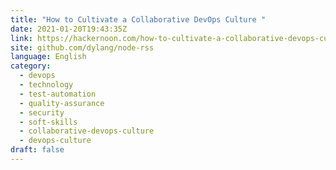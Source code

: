 ```yaml
---
title: "How to Cultivate a Collaborative DevOps Culture "
date: 2021-01-20T19:43:35Z
link: https://hackernoon.com/how-to-cultivate-a-collaborative-devops-culture-ds1x334q?source=rss&utm_medium=RSS&utm_source=news.12bit.vn
site: github.com/dylang/node-rss
language: English
category:
  - devops
  - technology
  - test-automation
  - quality-assurance
  - security
  - soft-skills
  - collaborative-devops-culture
  - devops-culture
draft: false
---
```

